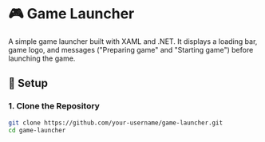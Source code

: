# 🎮 Game Launcher

A simple game launcher built with XAML and .NET. It displays a loading bar, game logo, and messages ("Preparing game" and "Starting game") before launching the game.

## 📌 Setup

### 1. Clone the Repository  
```sh
git clone https://github.com/your-username/game-launcher.git  
cd game-launcher  
